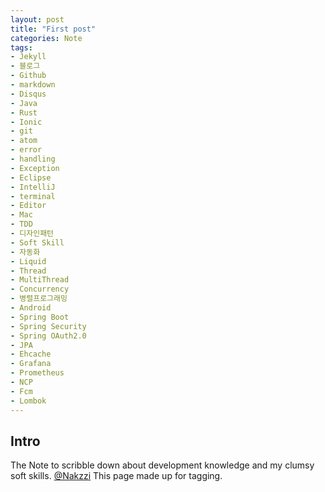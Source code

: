 ```yaml
---
layout: post
title: "First post"
categories: Note
tags:
- Jekyll
- 블로그
- Github
- markdown
- Disqus
- Java
- Rust
- Ionic
- git
- atom
- error
- handling
- Exception
- Eclipse
- IntelliJ
- terminal
- Editor
- Mac
- TDD
- 디자인패턴
- Soft Skill
- 자동화
- Liquid
- Thread
- MultiThread
- Concurrency
- 병렬프로그래밍
- Android
- Spring Boot
- Spring Security
- Spring OAuth2.0
- JPA
- Ehcache
- Grafana
- Prometheus
- NCP
- Fcm
- Lombok
---
```


## Intro

The Note to scribble down about development knowledge and my clumsy soft skills. 
<a href="https://github.com/cholnh/">@Nakzzi</a>
This page made up for tagging.  

